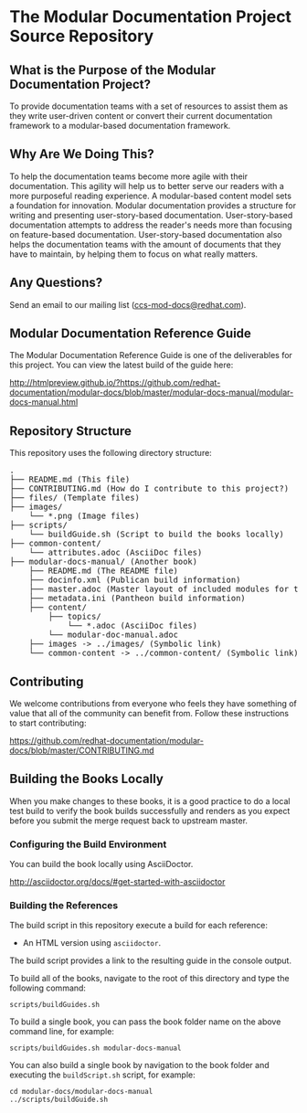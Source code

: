 # The Modular Documentation Project Source Repository

## What is the Purpose of the Modular Documentation Project?

To provide documentation teams with a set of resources to assist them as they write user-driven content or convert their current documentation framework to a modular-based documentation framework.

## Why Are We Doing This?

To help the documentation teams become more agile with their documentation.
This agility will help us to better serve our readers with a more purposeful reading experience.
A modular-based content model sets a foundation for innovation.
Modular documentation provides a structure for writing and presenting user-story-based documentation.
User-story-based documentation attempts to address the reader's needs more than focusing on feature-based documentation.
User-story-based documentation also helps the documentation teams with the amount of documents that they have to maintain, by helping them to focus on what really matters.

## Any Questions?

Send an email to our mailing list (ccs-mod-docs@redhat.com).

## Modular Documentation Reference Guide

The Modular Documentation Reference Guide is one of the deliverables for this project.
You can view the latest build of the guide here:

http://htmlpreview.github.io/?https://github.com/redhat-documentation/modular-docs/blob/master/modular-docs-manual/modular-docs-manual.html

## Repository Structure

This repository uses the following directory structure:

<pre>
.
├── README.md (This file)
├── CONTRIBUTING.md (How do I contribute to this project?)
├── files/ (Template files)
├── images/
    └── *.png (Image files)
├── scripts/
    └── buildGuide.sh (Script to build the books locally)
├── common-content/
    └── attributes.adoc (AsciiDoc files)
├── modular-docs-manual/ (Another book)
    ├── README.md (The README file)
    ├── docinfo.xml (Publican build information)
    ├── master.adoc (Master layout of included modules for the book)
    ├── metadata.ini (Pantheon build information)
    ├── content/
        ├── topics/
            └── *.adoc (AsciiDoc files)
        └── modular-doc-manual.adoc
    ├── images -> ../images/ (Symbolic link)
    └── common-content -> ../common-content/ (Symbolic link)
</pre>

## Contributing

We welcome contributions from everyone who feels they have something of value that all of the community can benefit from. Follow these instructions to start contributing:

https://github.com/redhat-documentation/modular-docs/blob/master/CONTRIBUTING.md

## Building the Books Locally

When you make changes to these books, it is a good practice to do a local test build to verify the book builds successfully and renders as you expect before you submit the merge request back to upstream master.

### Configuring the Build Environment

You can build the book locally using AsciiDoctor.

http://asciidoctor.org/docs/#get-started-with-asciidoctor

### Building the References

The build script in this repository execute a build for each reference:

* An HTML version using `asciidoctor`.

The build script provides a link to the resulting guide in the console output.

To build all of the books, navigate to the root of this directory and type the following command:

    scripts/buildGuides.sh

To build a single book, you can pass the book folder name on the above command line, for example:

    scripts/buildGuides.sh modular-docs-manual

You can also build a single book by navigation to the book folder and executing the `buildScript.sh` script, for example:

    cd modular-docs/modular-docs-manual
    ../scripts/buildGuide.sh
